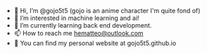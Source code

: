 - 👋 Hi, I’m @gojo5t5 (gojo is an anime character I'm quite fond of)
- 👀 I’m interested in machine learning and ai!
- 🌱 I’m currently learning back end development.
- 📫 How to reach me hematteo@outlook.com
- 🦾 You can find my personal website at gojo5t5.github.io

<!---
gojo5t5/gojo5t5 is a ✨ special ✨ repository because its `README.md` (this file) appears on your GitHub profile.
You can click the Preview link to take a look at your changes.
--->
